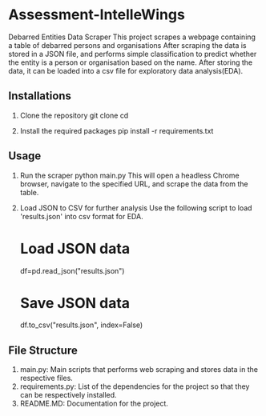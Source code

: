 # Assessment-IntelleWings
Debarred Entities Data Scraper
This project scrapes a webpage containing a table of debarred persons and organisations After scraping the data is stored in a JSON file, and performs simple classification to predict whether the entity is a person or organisation based on the name.
After storing the data, it can be loaded into a csv file for exploratory data analysis(EDA).


## Installations

1. Clone the repository
    git clone <repository-url>
    cd <repository-folder>

2. Install the required  packages
    pip install -r requirements.txt

## Usage
1. Run the scraper
    python main.py
This will open a headless Chrome browser, navigate to the specified URL, and scrape the data from the table.

2. Load JSON to CSV for further analysis
    Use the following script to load 'results.json' into csv format for EDA.
     # Load JSON data 
     df=pd.read_json("results.json")
     # Save JSON data
     df.to_csv("results.json", index=False)             

## File Structure

1. main.py: Main scripts that performs web scraping and stores data in the respective files.
2. requirements.py: List of the dependencies for the project so that they can be respectively installed.
3. README.MD: Documentation for the project.
